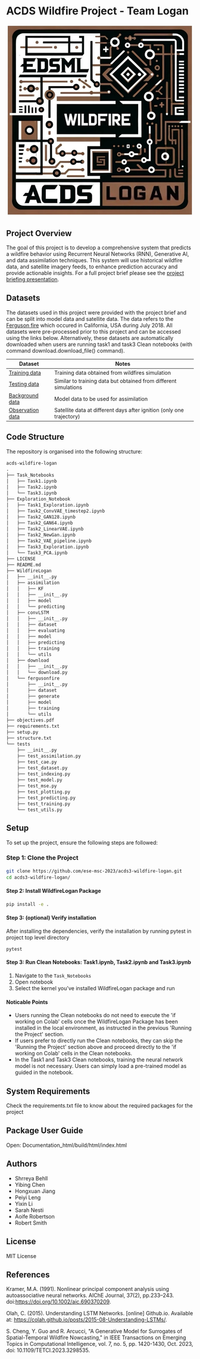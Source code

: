 # ACDS Wildfire Project - Team Logan
![Group logo](logo.jpeg)

## Project Overview
The goal of this project is to develop  a comprehensive  system that predicts a wildfire behavior using Recurrent Neural  Networks (RNN), Generative  AI, and data assimilation techniques.  This system will use historical wildfire data, and satellite imagery feeds, to enhance  prediction accuracy 
and provide actionable insights. For a full project brief please see the [project briefing presentation](./objectives.pdf). 

## Datasets
The datasets used in this project were provided with the project brief and can be split into model data and satellite data. The data refers to the [Ferguson fire](https://en.wikipedia.org/wiki/Ferguson_Fire) which occured in California, USA during July 2018. All datasets were pre-processed prior to this project and can be accessed using the links below. Alternatively, these datasets are automatically downloaded when users are running task1 and task3 Clean notebooks (with command download.download_file() command). 

| Dataset  | Notes                                                |
|----------|------------------------------------------------------|
| [Training data](https://imperiallondon-my.sharepoint.com/personal/rarcucci_ic_ac_uk/_layouts/15/onedrive.aspx?id=%2Fpersonal%2Frarcucci%5Fic%5Fac%5Fuk%2FDocuments%2FBigData%2Ddata%2Dassessment%2FFerguson%5Ffire%5Ftrain%2Ezip&parent=%2Fpersonal%2Frarcucci%5Fic%5Fac%5Fuk%2FDocuments%2FBigData%2Ddata%2Dassessment&ga=1) | Training data obtained from wildfires simulation |
| [Testing data](https://imperiallondon-my.sharepoint.com/personal/rarcucci_ic_ac_uk/_layouts/15/onedrive.aspx?id=%2Fpersonal%2Frarcucci%5Fic%5Fac%5Fuk%2FDocuments%2FBigData%2Ddata%2Dassessment%2FFerguson%5Ffire%5Ftest%2Ezip&parent=%2Fpersonal%2Frarcucci%5Fic%5Fac%5Fuk%2FDocuments%2FBigData%2Ddata%2Dassessment&ga=1) | Similar to training data but obtained from different simulations |
| [Background data](https://imperiallondon-my.sharepoint.com/personal/rarcucci_ic_ac_uk/_layouts/15/onedrive.aspx?id=%2Fpersonal%2Frarcucci%5Fic%5Fac%5Fuk%2FDocuments%2FBigData%2Ddata%2Dassessment%2FFerguson%5Ffire%5Fbackground%2Ezip&parent=%2Fpersonal%2Frarcucci%5Fic%5Fac%5Fuk%2FDocuments%2FBigData%2Ddata%2Dassessment&ga=1) | Model data to be used for assimilation |
| [Observation data](https://imperiallondon-my.sharepoint.com/personal/rarcucci_ic_ac_uk/_layouts/15/onedrive.aspx?id=%2Fpersonal%2Frarcucci%5Fic%5Fac%5Fuk%2FDocuments%2FBigData%2Ddata%2Dassessment%2FFerguson%5Ffire%5Fobs%2Enpy&parent=%2Fpersonal%2Frarcucci%5Fic%5Fac%5Fuk%2FDocuments%2FBigData%2Ddata%2Dassessment&ga=1) | Satellite data at different days after ignition (only one trajectory) |

## Code Structure
The repository is organised into the following structure:
```
acds-wildfire-logan
.
├── Task_Notebooks
│   ├── Task1.ipynb
│   ├── Task2.ipynb
│   └── Task3.ipynb
├── Exploration_Notebook
│   ├── Task1_Exploration.ipynb
│   ├── Task2_ConvVAE_timestep2.ipynb
│   ├── Task2_GAN128.ipynb
│   ├── Task2_GAN64.ipynb
│   ├── Task2_LinearVAE.ipynb
│   ├── Task2_NewGan.ipynb
│   ├── Task2_VAE_pipeline.ipynb
│   ├── Task3_Exploration.ipynb
│   └── Task3_PCA.ipynb
├── LICENSE
├── README.md
├── WildfireLogan
│   ├── __init__.py
│   ├── assimilation
│   │   ├── KF
│   │   ├── __init__.py
│   │   ├── model
│   │   └── predicting
│   ├── convLSTM
│   │   ├── __init__.py
│   │   ├── dataset
│   │   ├── evaluating
│   │   ├── model
│   │   ├── predicting
│   │   ├── training
│   │   └── utils
│   ├── download
│   │   ├── __init__.py
│   │   └── download.py
│   └── fergusonfire
│       ├── __init__.py
│       ├── dataset
│       ├── generate
│       ├── model
│       ├── training
│       └── utils
├── objectives.pdf
├── requirements.txt
├── setup.py
├── structure.txt
└── tests
    ├── __init__.py
    ├── test_assimilation.py
    ├── test_cae.py
    ├── test_dataset.py
    ├── test_indexing.py
    ├── test_model.py
    ├── test_mse.py
    ├── test_plotting.py
    ├── test_predicting.py
    ├── test_training.py
    └── test_utils.py

```

## Setup
To set up the project, ensure the following steps are followed:

### Step 1: Clone the Project

```bash
git clone https://github.com/ese-msc-2023/acds3-wildfire-logan.git
cd acds3-wildfire-logan/
```

#### Step 2: Install WildfireLogan Package

```bash
pip install -e .
```

#### Step 3: (optional) Verify installation
After installing the dependencies, verify the installation by running pytest in project top level directory
```
pytest
```

#### Step 3: Run Clean Notebooks: Task1.ipynb, Task2.ipynb and Task3.ipynb
1. Navigate to the `Task_Notebooks`
2. Open notebook
3. Select the kernel you've installed WildfireLogan package and run

#### Noticable Points

- Users running the Clean notebooks do not need to execute the 'if working on Colab' cells once the WildfireLogan Package has been installed in the local environment, as instructed in the previous 'Running the Project' section.
- If users prefer to directly run the Clean notebooks, they can skip the 'Running the Project' section above and proceed directly to the 'if working on Colab' cells in the Clean notebooks.
- In the Task1 and Task3 Clean notebooks, training the neural network model is not necessary. Users can simply load a pre-trained model as guided in the notebook.

## System Requirements
Check the requirements.txt file to know about the required packages for the project

## Package User Guide
Open: Documentation_html/build/html/index.html

## Authors
* Shrreya Behll
* Yibing Chen
* Hongxuan Jiang
* Peiyi Leng
* Yixin Li
* Sarah Nesti
* Aoife Robertson
* Robert Smith

## License
MIT License

## References
Kramer, M.A. (1991). Nonlinear principal component analysis using autoassociative neural networks. AIChE Journal, 37(2), pp.233–243. doi:https://doi.org/10.1002/aic.690370209.

Olah, C. (2015). Understanding LSTM Networks. [online] Github.io. Available at: https://colah.github.io/posts/2015-08-Understanding-LSTMs/.

S. Cheng, Y. Guo and R. Arcucci, "A Generative Model for Surrogates of Spatial-Temporal Wildfire Nowcasting," in IEEE Transactions on Emerging Topics in Computational Intelligence, vol. 7, no. 5, pp. 1420-1430, Oct. 2023, doi: 10.1109/TETCI.2023.3298535.